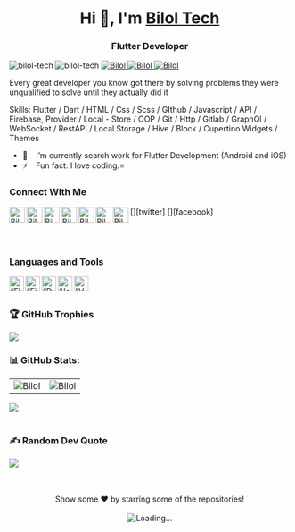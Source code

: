 <h1 align="center"> Hi 👋, I'm <a href="http://t.me/bilol_tech">Bilol Tech</a></h1>
<h3 align="center">Flutter Developer</h3>

<div class="row">
    <img src="https://img.shields.io/github/followers/bilol-tech?label=Github%20followers&style=for-the-badge" alt="bilol-tech" />
    <img src="https://img.shields.io/github/stars/bilol-tech?label=Github%20stars&style=for-the-badge" alt="bilol-tech" />
    <a href="https://www.linkedin.com/in/bilol-tech/"><img src="https://img.shields.io/badge/-CONNECT-blue?style=for-the-badge&logo=Linkedin&link=https://www.linkedin.com/in/bilol-tech/" alt="Bilol" /> </a>
    <a href="https://t.me/biloltech"><img src="https://img.shields.io/badge/-CONNECT-blue?style=for-the-badge&logo=Telegram&link=https://t.me/bilol_tech" alt="Bilol" /> </a>
    <a href="https://instragram/bilol_tech/"><img src="https://img.shields.io/badge/-CONNECT-blue?style=for-the-badge&logo=Instagram&link=https://instagram/bilol_tech" alt="Bilol" /> </a>
</div>

Every great developer you know got there by solving problems they were unqualified to solve until they actually did it

Skills: Flutter / Dart / HTML / Css / Scss / GIthub / Javascript / API / Firebase, Provider / Local - Store / OOP / Git / Http / Gitlab / GraphQl / WebSocket / RestAPI / Local Storage / Hive / Block / Cupertino Widgets / Themes

- 🔭 &ensp; I’m currently search work for Flutter Development (Android and iOS)
- ⚡ &ensp; Fun fact: I love coding.⭐
  
### Connect With Me

[<img align="left" alt="Bilol Tech | Website" width="28px" src="https://www.vectorlogo.zone/logos/telegram/telegram-tile.svg" />][telegram]
[<img align="left" alt="Bilol Tech | Gmail" width="28px" src="https://www.vectorlogo.zone/logos/gmail/gmail-tile.svg" />][mail]
[<img align="left" alt="Bilol Tech | YouTube" width="28px" src="https://www.vectorlogo.zone/logos/youtube/youtube-tile.svg" />][youtube]
[<img align="left" alt="Bilol Tech | Twitter" width="28px" src="https://www.vectorlogo.zone/logos/twitter/twitter-tile.svg" />][twitter]
[<img align="left" alt="Bilol Tech | LinkedIn" width="28px" src="https://www.vectorlogo.zone/logos/linkedin/linkedin-tile.svg" />][linkedin]
[<img align="left" alt="Bilol Tech | Instagram" width="28px" src="https://www.vectorlogo.zone/logos/instagram/instagram-tile.svg" />][instagram]
[<img align="left" alt="Bilol Tech | Facebook" width="28px" src="https://www.vectorlogo.zone/logos/facebook/facebook-tile.svg" />][facebook]

<br />
<br />

### Languages and Tools

[<img align="left" alt=“Flutter” width="26px" src="https://www.vectorlogo.zone/logos/flutterio/flutterio-icon.svg" />][flutter]
[<img align="left" alt=“Firebase” width="26px" src="https://www.vectorlogo.zone/logos/firebase/firebase-icon.svg" />][firebase]
[<img align="left" alt=“Dart” width="26px" src="https://www.vectorlogo.zone/logos/dartlang/dartlang-icon.svg" />][dart]
[<img align="left" alt=“Java” width="26px" src="https://www.vectorlogo.zone/logos/java/java-icon.svg" />][javaScript]
[<img align="left" alt=“VSCode” width="26px" src="https://www.vectorlogo.zone/logos/visualstudio_code/visualstudio_code-icon.svg" />][vscode]

<br />
<br />

### 🏆 GitHub Trophies
![](https://github-profile-trophy.vercel.app/?username=bilol-tech&theme=darkhub&no-frame=false&no-bg=true&margin-w=4)



### 📊 GitHub Stats:
<table cellspacing="0" cellpadding="0" style="border:none;">
  <tr>
    <td>
      <img align="center" src="https://github-readme-stats.vercel.app/api?username=bilol-tech&show_icons=true&locale=en" alt="Bilol" />
    </td>
    <td>
      <img align="center" src="https://github-readme-streak-stats.herokuapp.com/?user=bilol-tech&" alt="Bilol" />
    </td>
   </tr>
</table>
<!-- <table cellspacing="0" cellpadding="0" style="border:none;">
  <tr>
    <td>
      <img align="center" src="https://activity-graph.herokuapp.com/graph?username=Bilol4391" alt="Bilol's Github Status"/>    
    </td> 
   </tr>
</table> -->

<a href="https://github.com/bilol-tech">
  <img align="center" src="https://github-readme-stats.vercel.app/api/top-langs/?username=bilol-tech&theme=light&hide_langs_below=1" />
</a>

<br />
<br />


### ✍️ Random Dev Quote
![](https://quotes-github-readme.vercel.app/api?type=horizontal&theme=radical)

<br />
<br /> 

<div align="center">
Show some ❤️ by starring some of the repositories!
<br />
<br />
<img align="center" src = "https://profile-counter.glitch.me/bilol-tech/count.svg" alt ="Loading...">
</div>

<br />
<br />

[telegram]: http://t.me/bilol_tech
[mail]: mailto:biloltechh@gmail.com
[youtube]: https://www.youtube.com/@bilol_tech
[linkedin]: https://www.linkedin.com/in/bilol-tech/
[github]: https://github.com/bilol-tech
[instagram]: https://www.instagram.com/bilol_tech
[flutter]: https://flutter.dev
[dart]: https://dart.dev
[vscode]: https://code.visualstudio.com
[firebase]: https://firebase.google.com
[javaScript]: https://www.javascript.com/
[swift]: https://developer.apple.com/swift/
[kotlin]: https://kotlinlang.org
